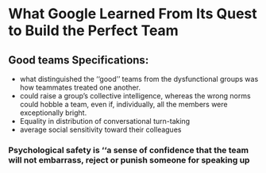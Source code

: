 # What Google Learned From Its Quest to Build the Perfect Team

## Good teams Specifications:
*  what distinguished the ‘‘good’’ teams from the dysfunctional groups was how teammates treated one another. 
*  could raise a group’s collective intelligence, whereas the wrong norms could hobble a team, even if, individually, all the members were exceptionally bright.
* Equality in distribution of conversational turn-taking
* average social sensitivity toward their colleagues


### Psychological safety is ‘‘a sense of confidence that the team will not embarrass, reject or punish someone for speaking up
